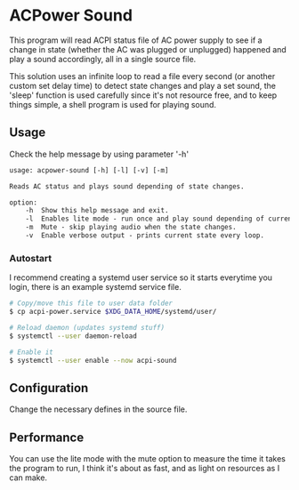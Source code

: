 # ACPower Sound
This program will read ACPI status file of AC power supply to see if a change in
state (whether the AC was plugged or unplugged) happened and play a sound accordingly, all in a single source file.

This solution uses an infinite loop to read a file every second (or another custom set delay time)
to detect state changes and play a set sound, the 'sleep' function is used carefully since it's not
resource free, and to keep things simple, a shell program is used for playing sound.


## Usage
Check the help message by using parameter '-h'

```txt
usage: acpower-sound [-h] [-l] [-v] [-m]

Reads AC status and plays sound depending of state changes.

option:
	-h	Show this help message and exit.
	-l	Enables lite mode - run once and play sound depending of current AC state.
	-m	Mute - skip playing audio when the state changes.
	-v	Enable verbose output - prints current state every loop.
```

### Autostart

I recommend creating a systemd user service so it starts everytime you login, there is an example systemd service file.

```bash
# Copy/move this file to user data folder
$ cp acpi-power.service $XDG_DATA_HOME/systemd/user/

# Reload daemon (updates systemd stuff)
$ systemctl --user daemon-reload

# Enable it 
$ systemctl --user enable --now acpi-sound
```


## Configuration
Change the necessary defines in the source file.


## Performance
You can use the lite mode with the mute option to measure the time it takes the program to run, I think it's about as fast, and as light on resources as I can make.
